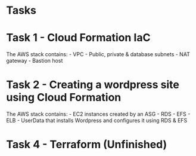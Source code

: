 # Tasks

# Task 1 - Cloud Formation IaC
The AWS stack contains:
    - VPC
    - Public, private & database subnets
    - NAT gateway
    - Bastion host 

# Task 2 - Creating a wordpress site using Cloud Formation
The AWS stack contains:
    - EC2 instances created by an ASG
    - RDS
    - EFS
    - ELB
    - UserData that installs Wordpress and configures it using RDS & EFS

# Task 4 - Terraform (Unfinished)
